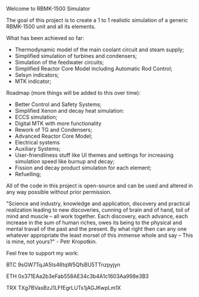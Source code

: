 Welcome to RBMK-1500 Simulator

The goal of this project is to create a 1 to 1 realistic simulation of a generic RBMK-1500 unit and all its elements.

What has been achieved so far:

- Thermodynamic model of the main coolant circuit and steam supply;
- Simplified simulation of turbines and condensers;
- Simulation of the feedwater circuits;
- Simplified Reactor Core Model including Automatic Rod Control;
- Selsyn indicators;
- MTK indicator;

Roadmap (more things will be added to this over time):

- Better Control and Safety Systems;
- Simplified Xenon and decay heat simulation:
- ECCS simulation;
- Digital MTK with more functionality 
- Rework of TG and Condensers;
- Advanced Reactor Core Model;
- Electrical systems
- Auxiliary Systems;
- User-friendliness stuff like UI themes and settings for increasing simulation speed like burnup and decay; 
- Fission and decay product simulation for each element;
- Refuelling;


All of the code in this project is open-source and can be used and altered in any way possible without prior permission. 

"Science and industry, knowledge and application, discovery and practical realization leading to new discoveries, cunning of brain and of hand, toil of mind and muscle – all work together. Each discovery, each advance, each increase in the sum of human riches, owes its being to the physical and mental travail of the past and the present.
By what right then can any one whatever appropriate the least morsel of this immense whole and say – This is mine, not yours?" - Petr Kropotkin.


Feel free to support my work:

BTC 9sGW7TqJA5ts46tqW5QfsBU5TTnzpyjyn

ETH 0x371EAa2b3eFab558AE34c3b4A1c1603Aa998e3B3

TRX TXg7BVasBzJ1LFfEgrLUTs1jAGJKwpLm1X


